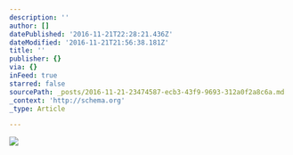 ```yaml
---
description: ''
author: []
datePublished: '2016-11-21T22:28:21.436Z'
dateModified: '2016-11-21T21:56:38.181Z'
title: ''
publisher: {}
via: {}
inFeed: true
starred: false
sourcePath: _posts/2016-11-21-23474587-ecb3-43f9-9693-312a0f2a8c6a.md
_context: 'http://schema.org'
_type: Article

---
```

![](https://the-grid-user-content.s3-us-west-2.amazonaws.com/bf47907e-f7ef-4753-ba58-46cc450984ac.jpg)